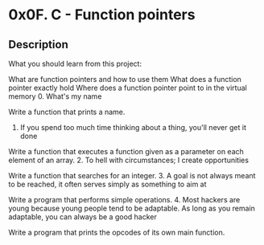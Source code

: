 # 0x0F. C - Function pointers

## Description

What you should learn from this project:

What are function pointers and how to use them
What does a function pointer exactly hold
Where does a function pointer point to in the virtual memory
0. What's my name

Write a function that prints a name.
1. If you spend too much time thinking about a thing, you'll never get it done

Write a function that executes a function given as a parameter on each element of an array.
2. To hell with circumstances; I create opportunities

Write a function that searches for an integer.
3. A goal is not always meant to be reached, it often serves simply as something to aim at

Write a program that performs simple operations.
4. Most hackers are young because young people tend to be adaptable. As long as you remain adaptable, you can always be a good hacker

Write a program that prints the opcodes of its own main function.

